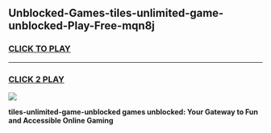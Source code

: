 
## Unblocked-Games-tiles-unlimited-game-unblocked-Play-Free-mqn8j
<h3>
<a href="https://premium76.site?title=tiles-unlimited-game-unblocked&ref=10A">CLICK TO PLAY</a></h3>
<hr>

<h3>
<a href="https://premium76.site?title=tiles-unlimited-game-unblocked&ref=10A">CLICK 2 PLAY</a>
  
</h3>

<a href="https://premium76.site?title=tiles-unlimited-game-unblocked&ref=10A"><img src="https://clearcache.store/games.png"></a>


**tiles-unlimited-game-unblocked games unblocked: Your Gateway to Fun and Accessible Online Gaming**
